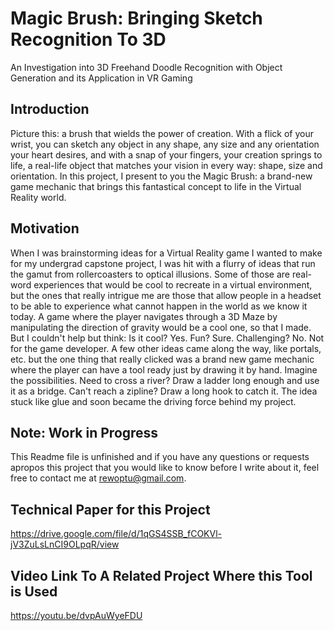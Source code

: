 # Magic Brush: Bringing Sketch Recognition To 3D
An Investigation into 3D Freehand Doodle Recognition with Object Generation and its Application in VR Gaming

## Introduction

Picture this: a brush that wields the power of creation. With a flick of your wrist, you can sketch any object in any shape, any size and any orientation your heart desires, and with a snap of your fingers, your creation springs to life, a real-life object that matches your vision in every way: shape, size and orientation. In this project, I present to you the Magic Brush: a brand-new game mechanic that brings this fantastical concept to life in the Virtual Reality world.

## Motivation

When I was brainstorming ideas for a Virtual Reality game I wanted to make for my undergrad capstone project, I was hit with a flurry of ideas that run the gamut from rollercoasters to optical illusions. Some of those are real-word experiences that would be cool to recreate in a virtual environment, but the ones that really intrigue me are those that allow people in a headset to be able to experience what cannot happen in the world as we know it today. A game where the player navigates through a 3D Maze by manipulating the direction of gravity would be a cool one, so that I made. But I couldn't help but think: Is it cool? Yes. Fun? Sure. Challenging? No. Not for the game developer. A few other ideas came along the way, like portals, etc. but the one thing that really clicked was a brand new game mechanic where the player can have a tool ready just by drawing it by hand. Imagine the possibilities. Need to cross a river? Draw a ladder long enough and use it as a bridge. Can't reach a zipline? Draw a long hook to catch it. The idea stuck like glue and soon became the driving force behind my project.

## Note: Work in Progress

This Readme file is unfinished and if you have any questions or requests apropos this project that you would like to know before I write about it, feel free to contact me at rewoptu@gmail.com.


## Technical Paper for this Project
https://drive.google.com/file/d/1qGS4SSB_fCOKVl-jV3ZuLsLnCI9OLpqR/view

## Video Link To A Related Project Where this Tool is Used
https://youtu.be/dvpAuWyeFDU
